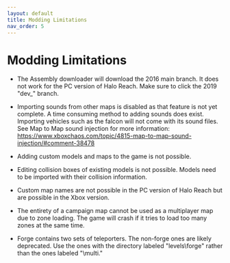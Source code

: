 ```yaml
---
layout: default
title: Modding Limitations
nav_order: 5
---
```

# Modding Limitations
* The Assembly downloader will download the 2016 main branch. It does not work for the PC version of Halo Reach. Make sure to click the 2019 "dev_" branch.

* Importing sounds from other maps is disabled as that feature is not yet complete. A time consuming method to adding sounds does exist. Importing vehicles such as the falcon will not come with its sound files.
See Map to Map sound injection for more information:
https://www.xboxchaos.com/topic/4815-map-to-map-sound-injection/#comment-38478

* Adding custom models and maps to the game is not possible.

* Editing collision boxes of existing models is not possible. Models need to be imported with their collision information.

* Custom map names are not possible in the PC version of Halo Reach but are possible in the Xbox version.

* The entirety of a campaign map cannot be used as a multiplayer map due to zone loading. The game will crash if it tries to load too many zones at the same time.

* Forge contains two sets of teleporters. The non-forge ones are likely deprecated. Use the ones with the directory labeled "levels\forge" rather than the ones labeled "\multi."
